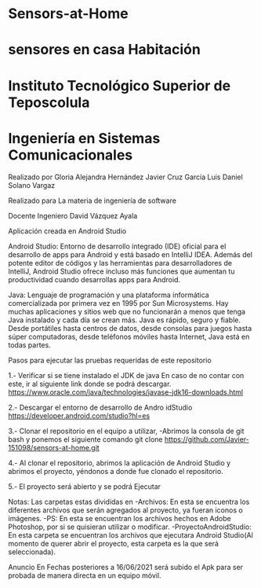 # Sensors-at-Home
# sensores en casa Habitación 
# Instituto Tecnológico Superior de Teposcolula
# Ingeniería en Sistemas Comunicacionales


Realizado por 
Gloria Alejandra Hernández
Javier Cruz García
Luis Daniel Solano Vargaz


Realizado para
La materia de ingeniería de software 


Docente
Ingeniero David Vázquez Ayala


Aplicación creada en Android Studio
    
 
Android Studio:         Entorno de desarrollo integrado (IDE) oficial para el desarrollo de apps para Android y está basado en IntelliJ IDEA. Además del potente editor de códigos y las herramientas para desarrolladores de IntelliJ, Android Studio ofrece incluso más funciones que aumentan tu productividad cuando desarrollas apps para Android.



Java:
Lenguaje de programación y una plataforma informática comercializada por primera vez en 1995 por Sun Microsystems. Hay muchas aplicaciones y sitios web que no funcionarán a menos que tenga Java instalado y cada día se crean más. Java es rápido, seguro y fiable. Desde portátiles hasta centros de datos, desde consolas para juegos hasta súper computadoras, desde teléfonos móviles hasta Internet, Java está en todas partes.


Pasos para ejecutar las pruebas requeridas de este repositorio



1.- Verificar si se tiene instalado el JDK de java
En caso de no contar con este, ir al siguiente link donde se podrá descargar.
https://www.oracle.com/java/technologies/javase-jdk16-downloads.html

2.- Descargar el entorno de desarrollo de Andro idStudio
https://developer.android.com/studio?hl=es

3.- Clonar el repositorio en el equipo a utilizar,
-Abrimos la consola de git bash y ponemos el siguiente comando
git  clone https://github.com/Javier-151098/sensors-at-home.git

4.- Al clonar el repositorio, abrimos la aplicación de Android Studio y abrimos el proyecto, yéndonos a donde fue clonado el repositorio.

5.- El proyecto será abierto y se podrá Ejecutar

Notas:
Las carpetas estas divididas en 
-Archivos: En esta se encuentra los diferentes archivos que serán agregados al proyecto, ya fueran iconos o imágenes.
-PS: En esta se encuentran los archivos hechos en Adobe Photoshop, por si se quisieran utilizar o modificar.
-ProyectoAndroidStudio: En esta carpeta se encuentran los archivos que ejecutara Android Studio(Al momento de querer abrir el proyecto, esta carpeta es la que será seleccionada).


Anuncio
En Fechas posteriores a 16/06/2021 será subido el Apk para ser probada de manera directa en un equipo móvil.
